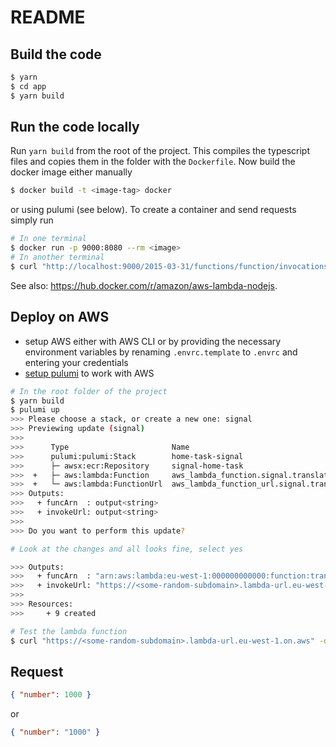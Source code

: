 # README

## Build the code

```bash
$ yarn
$ cd app
$ yarn build
```

## Run the code locally

Run `yarn build` from the root of the project. This compiles the typescript files and copies
them in the folder with the `Dockerfile`. Now build the docker image either manually

```bash
$ docker build -t <image-tag> docker
```

or using pulumi (see below). To create a container and send requests simply run

```bash
# In one terminal
$ docker run -p 9000:8080 --rm <image>
# In another terminal
$ curl "http://localhost:9000/2015-03-31/functions/function/invocations" -d '{"number": "99"}'
```

See also: https://hub.docker.com/r/amazon/aws-lambda-nodejs.

## Deploy on AWS

- setup AWS either with AWS CLI or by providing the necessary
  environment variables by renaming `.envrc.template` to `.envrc` and
  entering your credentials
- [setup pulumi](https://www.pulumi.com/registry/packages/aws/installation-configuration/) to
  work with AWS

```bash
# In the root folder of the project
$ yarn build
$ pulumi up
>>> Please choose a stack, or create a new one: signal
>>> Previewing update (signal)
>>>
>>>      Type                       Name                                      Plan       Info
>>>      pulumi:pulumi:Stack        home-task-signal
>>>      ├─ awsx:ecr:Repository     signal-home-task                                     1 warning
>>>  +   ├─ aws:lambda:Function     aws_lambda_function.signal.translate      create
>>>  +   └─ aws:lambda:FunctionUrl  aws_lambda_function_url.signal.translate  create
>>> Outputs:
>>>   + funcArn  : output<string>
>>>   + invokeUrl: output<string>
>>>
>>> Do you want to perform this update?

# Look at the changes and all looks fine, select yes

>>> Outputs:
>>>   + funcArn  : "arn:aws:lambda:eu-west-1:000000000000:function:translate-bde4684"
>>>   + invokeUrl: "https://<some-random-subdomain>.lambda-url.eu-west-1.on.aws/"
>>>
>>> Resources:
>>>     + 9 created

# Test the lambda function
$ curl "https://<some-random-subdomain>.lambda-url.eu-west-1.on.aws" -d '{"number": "99"}'
```

## Request

```json
{ "number": 1000 }
```
or
```json
{ "number": "1000" }
```
